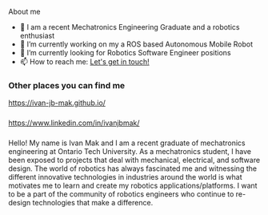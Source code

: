 
<!--
**ivan-jb-mak/ivan-jb-mak** is a ✨ _special_ ✨ repository because its `README.md` (this file) appears on your GitHub profile.-->

About me

- 🌱 I am a recent Mechatronics Engineering Graduate and a robotics enthusiast
- 🔭 I’m currently working on my a ROS based Autonomous Mobile Robot
- 👯 I’m currently looking for Robotics Software Engineer positions
- 📫 How to reach me: <a href="mailto:ivanjbmak@gmail.com"> Let's get in touch! </a>

### Other places you can find me

https://ivan-jb-mak.github.io/ 
###
https://www.linkedin.com/in/ivanjbmak/

###

Hello! My name is Ivan Mak and I am a recent graduate of mechatronics engineering at Ontario Tech University. As a mechatronics student, I have been exposed to projects that deal with mechanical, electrical, and software design. The world of robotics has always fascinated me and witnessing the different innovative technologies in industries around the world is what motivates me to learn and create my robotics applications/platforms. I want to be a part of the community of robotics engineers who continue to re-design technologies that make a difference.
